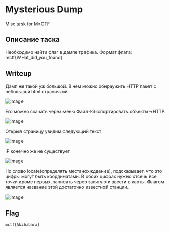 # Mysterious Dump
Misc task for [M*CTF](https://mctf.online)
## Описание таска
Необходимо найти флаг в дампе трафика. Формат флага: mctf{WHat_did_you_found}
## Writeup
Дамп не такой уж большой. В нём можно обнраужить HTTP пакет с небольшой html страничкой.

![image](https://user-images.githubusercontent.com/77790965/188285229-f71a5c60-a3a5-4ccc-80ba-f9a85fb50376.png)

Его можно скачать через меню Файл->Экспортировать объекты->HTTP. 

![image](https://user-images.githubusercontent.com/77790965/188285265-bdab896f-9f75-431a-bcc8-7209e871b409.png)

Открыв страницу увидим следующий текст

![image](https://user-images.githubusercontent.com/77790965/188285328-838ca05a-29d5-42df-ac6b-91f20f2b19b7.png)

IP конечно же не существует

![image](https://user-images.githubusercontent.com/77790965/188285577-f01950c6-bd93-4c0e-82fb-f14816a6c1f7.png)


Но слово locate(определять местанохжддение), подсказывает, что это цифры могут быть координатами. В обоих цифрах нужно отсечь все точки кроме первых, записать через запятую и ввести в карты. Флагом является название этой достаточно известной станции.

![image](https://user-images.githubusercontent.com/77790965/188285490-ba104b76-311b-4350-8874-b8dfa2e9161b.png)

## Flag
```
mctf{Akihabara}
```

